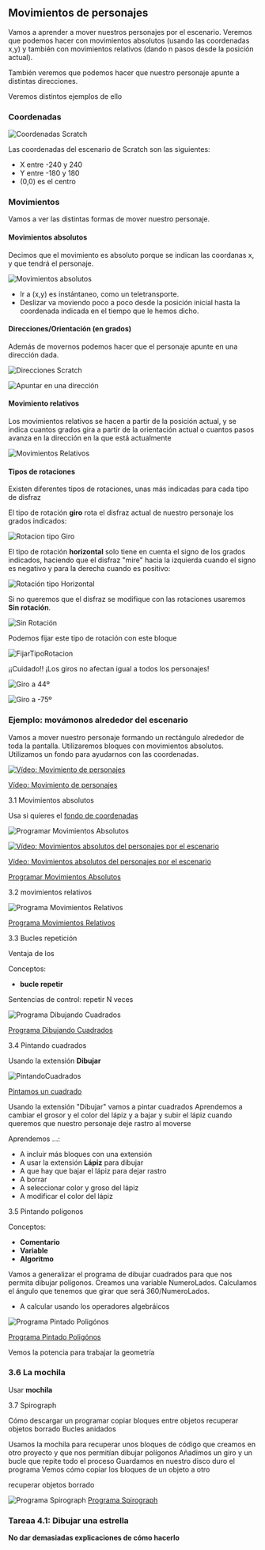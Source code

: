 ## Movimientos de personajes

Vamos a aprender a mover nuestros personajes por el escenario.
Veremos que podemos hacer con movimientos absolutos (usando las coordenadas x,y) y también con movimientos relativos (dando n pasos desde la posición actual).

También veremos que podemos hacer que nuestro personaje apunte a distintas direcciones.

Veremos distintos ejemplos de ello

### Coordenadas

![Coordenadas Scratch](./images/CoordenadasScratch.png)

Las coordenadas del escenario de Scratch son las siguientes:

* X entre -240 y 240
* Y entre -180 y 180
* (0,0) es el centro

### Movimientos

Vamos a ver las distintas formas de mover nuestro personaje.

#### Movimientos absolutos

Decimos que el movimiento es absoluto porque se indican las coordanas x, y que tendrá el personaje.

![Movimientos absolutos](./images/MovmientosAbsolutos.png)

* Ir a (x,y) es instántaneo, como un teletransporte.
* Deslizar va moviendo poco a poco desde la posición inicial hasta la coordenada indicada en el tiempo que le hemos dicho.

#### Direcciones/Orientación (en grados)

Además de movernos podemos hacer que el personaje apunte en una dirección dada.

![Direcciones Scratch](./images/DireccionesScratch.png)

![Apuntar en una dirección](./images/ApuntarDireccion.png)

#### Movimiento relativos

Los movimientos relativos se hacen a partir de la posición actual, y se indica cuantos grados gira a partir de la orientación actual o cuantos pasos avanza en la dirección en la que está actualmente

![Movimientos Relativos](./images/MovimientosRelativos.png)

#### Tipos de rotaciones

Existen diferentes tipos de rotaciones, unas más indicadas para cada tipo de disfraz

El tipo de rotación **giro** rota el disfraz actual de nuestro personaje los grados indicados:

![Rotacion tipo Giro](./images/RotacionGiro.png)

El tipo de rotación **horizontal** solo tiene en cuenta el signo de los grados indicados, haciendo que el disfraz "mire" hacia la izquierda cuando el signo es negativo y para la derecha cuando es positivo:

![Rotación tipo Horizontal](./images/RotacionHorizontal.png)

Si no queremos que el disfraz se modifique con las rotaciones usaremos **Sin rotación**.

![Sin Rotación](./images/SinGiro.png)

Podemos fijar este tipo de rotación con este bloque

![FijarTipoRotacion](./images/FijarTipoRotacion.png)

¡¡Cuidado!! ¡Los giros no afectan igual a todos los personajes!

![Giro a 44º](./images/Giro44.png)

![Giro a -75º](./images/Giro_75.png)


### Ejemplo: movámonos alrededor del escenario

Vamos a mover nuestro personaje formando un rectángulo alrededor de toda la pantalla.
Utilizaremos bloques con movimientos absolutos.
Utilizamos un fondo para ayudarnos con las coordenadas.

[![Vídeo: Movimiento de personajes](https://img.youtube.com/vi/4O_lxBaApnY/0.jpg)](https://youtu.be/4O_lxBaApnY)


[Vídeo: Movimiento de personajes](https://youtu.be/4O_lxBaApnY)

3.1 Movimientos absolutos

Usa si quieres el [fondo de coordenadas](./images/CoordenadasScratch_sinGato.png)

![Programar Movimientos Absolutos](./images/MovimientosAbsolutos.png)

[![Vídeo: Movimientos absolutos del personajes por el escenario](https://img.youtube.com/vi/dEVWnlP5EGk/0.jpg)](https://youtu.be/dEVWnlP5EGk)


[Vídeo: Movimientos absolutos del personajes por el escenario](https://youtu.be/dEVWnlP5EGk)

[Programar Movimientos Absolutos](https://scratch.mit.edu/projects/394209879/)

3.2 movimientos relativos

![Programa Movimientos Relativos](./images/ProgramaMoimientosRelativos.png)

[Programa Movimientos Relativos](https://scratch.mit.edu/projects/394215273/)

3.3 Bucles repetición

Ventaja de los 

Conceptos: 
*  **bucle repetir**


Sentencias de control: repetir N veces

![Programa Dibujando Cuadrados](./images/DibujandoCuadrados.png)

[Programa Dibujando Cuadrados](https://scratch.mit.edu/projects/394066829/)

3.4 Pintando cuadrados

Usando la extensión **Dibujar**

![PintandoCuadrados](./images/PintandoCuadrados.png)

[Pintamos un cuadrado](https://scratch.mit.edu/projects/394212879/)

Usando la extensión "Dibujar" vamos a pintar cuadrados
Aprendemos a cambiar el grosor y el color del lápiz y a bajar y subir el lápiz cuando queremos que nuestro personaje deje rastro al moverse


Aprendemos ...:

* A incluir más bloques con una extensión
* A usar la extensión **Lápiz** para dibujar
* A que hay que bajar el lápiz para dejar rastro
* A borrar
* A seleccionar color y groso del lápiz
* A modificar el color del lápiz

3.5 Pintando poligonos

Conceptos: 
* **Comentario**
* **Variable**
* **Algoritmo**

Vamos a generalizar el programa de dibujar cuadrados para que nos permita dibujar polígonos.
Creamos una variable NumeroLados.
Calculamos el ángulo que tenemos que girar que será 360/NumeroLados.

* A calcular usando los operadores algebráicos


![Programa Pintado Poligónos](./images/PintadoPoligonos.png)

[Programa Pintado Poligónos](https://scratch.mit.edu/projects/39420307)

Vemos la potencia para trabajar la geometría


###  3.6 La mochila

Usar **mochila**





3.7 Spirograph

Cómo descargar un programar
copiar bloques entre objetos
recuperar objetos borrado
Bucles anidados

Usamos la mochila para recuperar unos bloques de código que creamos en otro proyecto y que nos permitían dibujar polígonos
Añadimos un giro y un bucle que repite todo el proceso
Guardamos en nuestro disco duro el programa
Vemos cómo copiar los bloques de un objeto a otro

recuperar objetos borrado

![Programa Spirograph](./images/SpirographV2.png)
[Programa Spirograph](https://scratch.mit.edu/projects/394219217)



### Tareaa 4.1: Dibujar una estrella

**No dar demasiadas explicaciones de cómo hacerlo**
